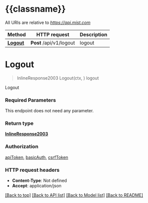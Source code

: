 # {{classname}}

All URIs are relative to *https://api.mist.com*

Method | HTTP request | Description
------------- | ------------- | -------------
[**Logout**](AdminsLogoutApi.md#Logout) | **Post** /api/v1/logout | logout

# **Logout**
> InlineResponse2003 Logout(ctx, )
logout

Logout

### Required Parameters
This endpoint does not need any parameter.

### Return type

[**InlineResponse2003**](inline_response_200_3.md)

### Authorization

[apiToken](../README.md#apiToken), [basicAuth](../README.md#basicAuth), [csrfToken](../README.md#csrfToken)

### HTTP request headers

 - **Content-Type**: Not defined
 - **Accept**: application/json

[[Back to top]](#) [[Back to API list]](../README.md#documentation-for-api-endpoints) [[Back to Model list]](../README.md#documentation-for-models) [[Back to README]](../README.md)

